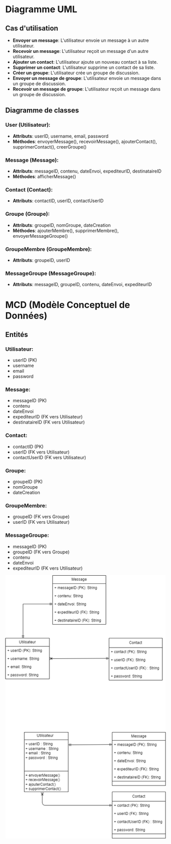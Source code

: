# Diagramme UML

## Cas d'utilisation
- **Envoyer un message**: L'utilisateur envoie un message à un autre utilisateur.
- **Recevoir un message**: L'utilisateur reçoit un message d'un autre utilisateur.
- **Ajouter un contact**: L'utilisateur ajoute un nouveau contact à sa liste.
- **Supprimer un contact**: L'utilisateur supprime un contact de sa liste.
- **Créer un groupe**: L'utilisateur crée un groupe de discussion.
- **Envoyer un message de groupe**: L'utilisateur envoie un message dans un groupe de discussion.
- **Recevoir un message de groupe**: L'utilisateur reçoit un message dans un groupe de discussion.

## Diagramme de classes

### User (Utilisateur):
- **Attributs**: userID, username, email, password
- **Méthodes**: envoyerMessage(), recevoirMessage(), ajouterContact(), supprimerContact(), creerGroupe()

### Message (Message):
- **Attributs**: messageID, contenu, dateEnvoi, expediteurID, destinataireID
- **Méthodes**: afficherMessage()

### Contact (Contact):
- **Attributs**: contactID, userID, contactUserID

### Groupe (Groupe):
- **Attributs**: groupeID, nomGroupe, dateCreation
- **Méthodes**: ajouterMembre(), supprimerMembre(), envoyerMessageGroupe()

### GroupeMembre (GroupeMembre):
- **Attributs**: groupeID, userID

### MessageGroupe (MessageGroupe):
- **Attributs**: messageID, groupeID, contenu, dateEnvoi, expediteurID

# MCD (Modèle Conceptuel de Données)

## Entités

### Utilisateur:
- userID (PK)
- username
- email
- password

### Message:
- messageID (PK)
- contenu
- dateEnvoi
- expediteurID (FK vers Utilisateur)
- destinataireID (FK vers Utilisateur)

### Contact:
- contactID (PK)
- userID (FK vers Utilisateur)
- contactUserID (FK vers Utilisateur)

### Groupe:
- groupeID (PK)
- nomGroupe
- dateCreation

### GroupeMembre:
- groupeID (FK vers Groupe)
- userID (FK vers Utilisateur)

### MessageGroupe:
- messageID (PK)
- groupeID (FK vers Groupe)
- contenu
- dateEnvoi
- expediteurID (FK vers Utilisateur)




![Photo de Profil](/diagramme/doudou.drawio.png)